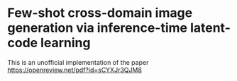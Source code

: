 # Few-shot cross-domain image generation via inference-time latent-code learning

This is an unofficial implementation of the paper https://openreview.net/pdf?id=sCYXJr3QJM8
